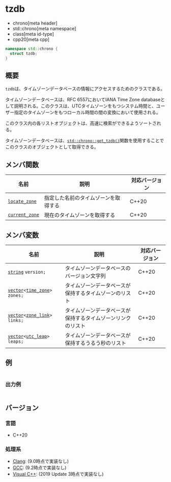 # tzdb
* chrono[meta header]
* std::chrono[meta namespace]
* class[meta id-type]
* cpp20[meta cpp]

```cpp
namespace std::chrono {
  struct tzdb;
}
```

## 概要
`tzdb`は、タイムゾーンデータベースの情報にアクセスするためのクラスである。

タイムゾーンデータベースは、RFC 6557においてIANA Time Zone databaseとして説明される。このクラスは、UTCタイムゾーンをもつシステム時間と、ユーザー指定のタイムゾーンをもつローカル時間の間の変換において使用される。

このクラス内の各リストオブジェクトは、高速に検索ができるようソートされる。

タイムゾーンデータベースは、[`std::chrono::get_tzdb()`](get_tzdb.md)関数を使用することでこのクラスのオブジェクトとして取得できる。


## メンバ関数

| 名前 | 説明 | 対応バージョン |
|------|------|----------------|
| [`locate_zone`](tzdb/locate_zone.md)   | 指定した名前のタイムゾーンを取得する | C++20 |
| [`current_zone`](tzdb/current_zone.md) | 現在のタイムゾーンを取得する | C++20 |


## メンバ変数

| 名前 | 説明 | 対応バージョン |
|------|------|----------------|
| [`string`](/reference/string/basic_string.md) `version;` | タイムゾーンデータベースのバージョン文字列 | C++20 |
| [`vector`](/reference/vector/vector.md)`<`[`time_zone`](time_zone.md)`> zones;` | タイムゾーンデータベースが保持するタイムゾーンのリスト | C++20 |
| [`vector`](/reference/vector/vector.md)`<`[`zone_link`](zone_link.md.nolink)`> links;` | タイムゾーンデータベースが保持するタイムゾーンリンクのリスト | C++20 |
| [`vector`](/reference/vector/vector.md)`<`[`utc_leap`](utc_leap.md.nolink)`> leaps;` | タイムゾーンデータベースが保持するうるう秒のリスト | C++20 |


## 例
```cpp example
```


### 出力例
```
```

## バージョン
### 言語
- C++20

### 処理系
- [Clang](/implementation.md#clang): (9.0時点で実装なし)
- [GCC](/implementation.md#gcc): (9.2時点で実装なし)
- [Visual C++](/implementation.md#visual_cpp): (2019 Update 3時点で実装なし)

